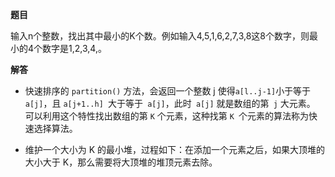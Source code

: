 **题目**

输入n个整数，找出其中最小的K个数。例如输入4,5,1,6,2,7,3,8这8个数字，则最小的4个数字是1,2,3,4,。

**解答**

- 快速排序的 `partition()` 方法，会返回一个整数 j 使得` a[l..j-1] `小于等于` a[j]`，且 `a[j+1..h] `大于等于` a[j]`，此时` a[j]` 就是数组的第` j` 大元素。
可以利用这个特性找出数组的第 `K` 个元素，这种找第 `K `个元素的算法称为快速选择算法。

- 维护一个大小为 K 的最小堆，过程如下：在添加一个元素之后，如果大顶堆的大小大于 K，那么需要将大顶堆的堆顶元素去除。
